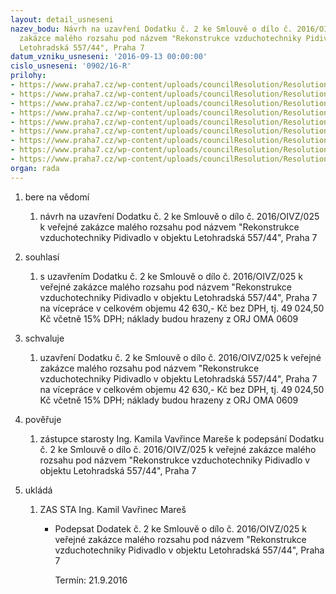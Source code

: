 ```yaml
---
layout: detail_usneseni
nazev_bodu: Návrh na uzavření Dodatku č. 2 ke Smlouvě o dílo č. 2016/OIVZ/025 k veřejné
  zakázce malého rozsahu pod názvem "Rekonstrukce vzduchotechniky Pidivadlo v objektu
  Letohradská 557/44", Praha 7
datum_vzniku_usneseni: '2016-09-13 00:00:00'
cislo_usneseni: '0902/16-R'
prilohy:
- https://www.praha7.cz/wp-content/uploads/councilResolution/Resolutions/27728/export/1Duvodovazprava~105008.doc
- https://www.praha7.cz/wp-content/uploads/councilResolution/Resolutions/27728/export/2Dodatek2~105007.doc
- https://www.praha7.cz/wp-content/uploads/councilResolution/Resolutions/27728/export/3Specifikacevicepraciamenepracivcetneocenenipracizhotovitelem~105006.pdf
- https://www.praha7.cz/wp-content/uploads/councilResolution/Resolutions/27728/export/4_SOD~105005.doc
- https://www.praha7.cz/wp-content/uploads/councilResolution/Resolutions/27728/export/5Dodatek1_rada~105004.doc
- https://www.praha7.cz/wp-content/uploads/councilResolution/Resolutions/27728/export/6Usneseni0436~105003.pdf
- https://www.praha7.cz/wp-content/uploads/councilResolution/Resolutions/27728/export/7Usneseni0567~105002.pdf
- https://www.praha7.cz/wp-content/uploads/councilResolution/Resolutions/27728/export/8VypissubjektuOndrejMeissnerspolsr~105001.pdf
- https://www.praha7.cz/wp-content/uploads/councilResolution/Resolutions/27728/export/export~297863.pdf
organ: rada
---
```

<ol class="urzList_view" id="urzList">
<li id="" class="urzClass1"><span name="1">bere na vědomí</span> 
<ol class="urzOlClass">
<li id="" class="urzClass2" style="TEXT-ALIGN: left"><span><p>návrh na uzavření Dodatku č.&nbsp;2 ke Smlouvě o dílo č. 2016/OIVZ/025 k veřejné zakázce malého rozsahu pod názvem "Rekonstrukce vzduchotechniky Pidivadlo v objektu Letohradská 557/44", Praha 7</p></span></li></ol></li>
<li id="" class="urzClass1"><span name="26">souhlasí</span> 
<ol class="urzOlClass">
<li id="" class="urzClass2" style="TEXT-ALIGN: left"><span><p>s uzavřením Dodatku č.&nbsp;2 ke Smlouvě o dílo č. 2016/OIVZ/025 k veřejné zakázce malého rozsahu pod názvem "Rekonstrukce vzduchotechniky Pidivadlo v objektu Letohradská 557/44", Praha 7 na vícepráce v celkovém objemu 42 630,- Kč bez DPH, tj.&nbsp;49 024,50 Kč včetně 15% DPH; náklady budou hrazeny z ORJ OMA 0609<br></p></span></li></ol></li>
<li id="" class="urzClass1"><span name="24">schvaluje</span> 
<ol class="urzOlClass">
<li id="" class="urzClass2" style="TEXT-ALIGN: left"><span><p>uzavření Dodatku č.&nbsp;2 ke Smlouvě o dílo č. 2016/OIVZ/025 k veřejné zakázce malého rozsahu pod názvem "Rekonstrukce vzduchotechniky Pidivadlo v objektu Letohradská 557/44", Praha 7 na vícepráce v celkovém objemu 42 630,- Kč bez DPH, tj. 49 024,50 Kč včetně 15% DPH; náklady budou hrazeny z ORJ OMA 0609<br></p></span></li></ol></li>
<li id="" class="urzClass1"><span name="16">pověřuje</span> 
<ol class="urzOlClass">
<li id="" class="urzClass2" style="TEXT-ALIGN: left"><span><p>zástupce starosty Ing. Kamila Vavřince Mareše k podepsání Dodatku č.&nbsp;2 ke Smlouvě o dílo č. 2016/OIVZ/025 k veřejné zakázce malého rozsahu pod názvem "Rekonstrukce vzduchotechniky Pidivadlo v objektu Letohradská 557/44", Praha 7</p></span></li></ol></li><li class="urzClass1" id="urzUkoly"><span name="1">ukládá</span><ol class="urzOlClass"><li class="urzClass2"><span><p>ZAS STA Ing. Kamil Vavřinec Mareš</p></span><ul class="urzUlClass"><li class="urzClass3"><span><p>Podepsat Dodatek č. 2 ke Smlouvě o dílo č. 2016/OIVZ/025 k veřejné zakázce malého rozsahu pod názvem "Rekonstrukce vzduchotechniky Pidivadlo v objektu Letohradská 557/44", Praha 7</p></span><span class="urzUkolTermin">  Termín:&nbsp;21.9.2016</span></li></ul></li></ol></li>
</ol>